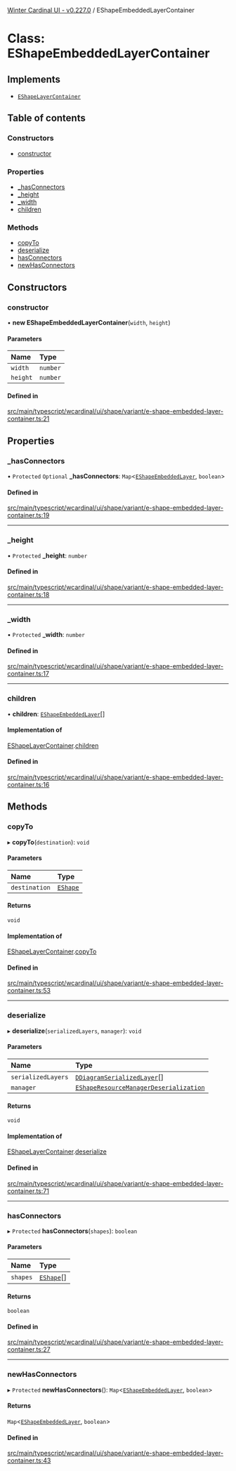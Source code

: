 [Winter Cardinal UI - v0.227.0](../index.md) / EShapeEmbeddedLayerContainer

# Class: EShapeEmbeddedLayerContainer

## Implements

- [`EShapeLayerContainer`](../interfaces/EShapeLayerContainer.md)

## Table of contents

### Constructors

- [constructor](EShapeEmbeddedLayerContainer.md#constructor)

### Properties

- [\_hasConnectors](EShapeEmbeddedLayerContainer.md#_hasconnectors)
- [\_height](EShapeEmbeddedLayerContainer.md#_height)
- [\_width](EShapeEmbeddedLayerContainer.md#_width)
- [children](EShapeEmbeddedLayerContainer.md#children)

### Methods

- [copyTo](EShapeEmbeddedLayerContainer.md#copyto)
- [deserialize](EShapeEmbeddedLayerContainer.md#deserialize)
- [hasConnectors](EShapeEmbeddedLayerContainer.md#hasconnectors)
- [newHasConnectors](EShapeEmbeddedLayerContainer.md#newhasconnectors)

## Constructors

### constructor

• **new EShapeEmbeddedLayerContainer**(`width`, `height`)

#### Parameters

| Name | Type |
| :------ | :------ |
| `width` | `number` |
| `height` | `number` |

#### Defined in

[src/main/typescript/wcardinal/ui/shape/variant/e-shape-embedded-layer-container.ts:21](https://github.com/winter-cardinal/winter-cardinal-ui/blob/v0.227.0/src/main/typescript/wcardinal/ui/shape/variant/e-shape-embedded-layer-container.ts#L21)

## Properties

### \_hasConnectors

• `Protected` `Optional` **\_hasConnectors**: `Map`<[`EShapeEmbeddedLayer`](EShapeEmbeddedLayer.md), `boolean`\>

#### Defined in

[src/main/typescript/wcardinal/ui/shape/variant/e-shape-embedded-layer-container.ts:19](https://github.com/winter-cardinal/winter-cardinal-ui/blob/v0.227.0/src/main/typescript/wcardinal/ui/shape/variant/e-shape-embedded-layer-container.ts#L19)

___

### \_height

• `Protected` **\_height**: `number`

#### Defined in

[src/main/typescript/wcardinal/ui/shape/variant/e-shape-embedded-layer-container.ts:18](https://github.com/winter-cardinal/winter-cardinal-ui/blob/v0.227.0/src/main/typescript/wcardinal/ui/shape/variant/e-shape-embedded-layer-container.ts#L18)

___

### \_width

• `Protected` **\_width**: `number`

#### Defined in

[src/main/typescript/wcardinal/ui/shape/variant/e-shape-embedded-layer-container.ts:17](https://github.com/winter-cardinal/winter-cardinal-ui/blob/v0.227.0/src/main/typescript/wcardinal/ui/shape/variant/e-shape-embedded-layer-container.ts#L17)

___

### children

• **children**: [`EShapeEmbeddedLayer`](EShapeEmbeddedLayer.md)[]

#### Implementation of

[EShapeLayerContainer](../interfaces/EShapeLayerContainer.md).[children](../interfaces/EShapeLayerContainer.md#children)

#### Defined in

[src/main/typescript/wcardinal/ui/shape/variant/e-shape-embedded-layer-container.ts:16](https://github.com/winter-cardinal/winter-cardinal-ui/blob/v0.227.0/src/main/typescript/wcardinal/ui/shape/variant/e-shape-embedded-layer-container.ts#L16)

## Methods

### copyTo

▸ **copyTo**(`destination`): `void`

#### Parameters

| Name | Type |
| :------ | :------ |
| `destination` | [`EShape`](../interfaces/EShape.md) |

#### Returns

`void`

#### Implementation of

[EShapeLayerContainer](../interfaces/EShapeLayerContainer.md).[copyTo](../interfaces/EShapeLayerContainer.md#copyto)

#### Defined in

[src/main/typescript/wcardinal/ui/shape/variant/e-shape-embedded-layer-container.ts:53](https://github.com/winter-cardinal/winter-cardinal-ui/blob/v0.227.0/src/main/typescript/wcardinal/ui/shape/variant/e-shape-embedded-layer-container.ts#L53)

___

### deserialize

▸ **deserialize**(`serializedLayers`, `manager`): `void`

#### Parameters

| Name | Type |
| :------ | :------ |
| `serializedLayers` | [`DDiagramSerializedLayer`](../interfaces/DDiagramSerializedLayer.md)[] |
| `manager` | [`EShapeResourceManagerDeserialization`](EShapeResourceManagerDeserialization.md) |

#### Returns

`void`

#### Implementation of

[EShapeLayerContainer](../interfaces/EShapeLayerContainer.md).[deserialize](../interfaces/EShapeLayerContainer.md#deserialize)

#### Defined in

[src/main/typescript/wcardinal/ui/shape/variant/e-shape-embedded-layer-container.ts:71](https://github.com/winter-cardinal/winter-cardinal-ui/blob/v0.227.0/src/main/typescript/wcardinal/ui/shape/variant/e-shape-embedded-layer-container.ts#L71)

___

### hasConnectors

▸ `Protected` **hasConnectors**(`shapes`): `boolean`

#### Parameters

| Name | Type |
| :------ | :------ |
| `shapes` | [`EShape`](../interfaces/EShape.md)[] |

#### Returns

`boolean`

#### Defined in

[src/main/typescript/wcardinal/ui/shape/variant/e-shape-embedded-layer-container.ts:27](https://github.com/winter-cardinal/winter-cardinal-ui/blob/v0.227.0/src/main/typescript/wcardinal/ui/shape/variant/e-shape-embedded-layer-container.ts#L27)

___

### newHasConnectors

▸ `Protected` **newHasConnectors**(): `Map`<[`EShapeEmbeddedLayer`](EShapeEmbeddedLayer.md), `boolean`\>

#### Returns

`Map`<[`EShapeEmbeddedLayer`](EShapeEmbeddedLayer.md), `boolean`\>

#### Defined in

[src/main/typescript/wcardinal/ui/shape/variant/e-shape-embedded-layer-container.ts:43](https://github.com/winter-cardinal/winter-cardinal-ui/blob/v0.227.0/src/main/typescript/wcardinal/ui/shape/variant/e-shape-embedded-layer-container.ts#L43)
